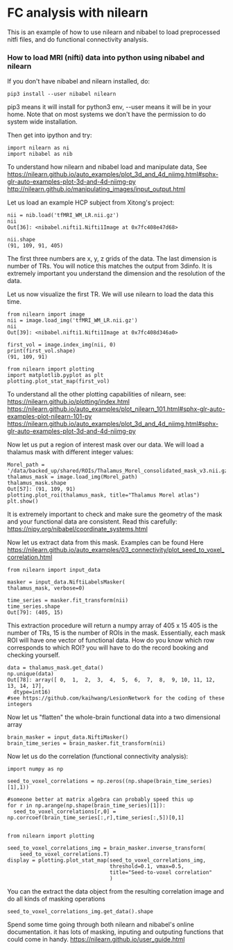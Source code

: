 # FC analysis with nilearn
This is an example of how to use nilearn and nibabel to load preprocessed nitfi files, and do functional connectivity analysis.


### How to load MRI (nifti) data into python using nibabel and nilearn

If you don't have nibabel and nilearn installed, do:

    pip3 install --user nibabel nilearn
pip3 means it will install for python3 env, --user means it will be in your home. Note that on most systems we don't have the permission to do system wide installation.


Then get into ipython and try:

    import nilearn as ni
    import nibabel as nib


To understand how nilearn and nibabel load and manipulate data, See
https://nilearn.github.io/auto_examples/plot_3d_and_4d_niimg.html#sphx-glr-auto-examples-plot-3d-and-4d-niimg-py
http://nilearn.github.io/manipulating_images/input_output.html

Let us load an example HCP subject from Xitong's project:

    nii = nib.load('tfMRI_WM_LR.nii.gz')
    nii                                                                        
    Out[36]: <nibabel.nifti1.Nifti1Image at 0x7fc408e47d68>

    nii.shape
    (91, 109, 91, 405)

The first three numbers are x, y, z grids of the data. The last dimension is number of TRs.
You will notice this matches the output from 3dinfo. It is extremely important you understand the dimension and the resolution of the data.


Let us now visualize the first TR. We will use nilearn to load the data this time.

    from nilearn import image
    nii = image.load_img('tfMRI_WM_LR.nii.gz')
    nii
    Out[39]: <nibabel.nifti1.Nifti1Image at 0x7fc408d346a0>

    first_vol = image.index_img(nii, 0)
    print(first_vol.shape)
    (91, 109, 91)

    from nilearn import plotting
    import matplotlib.pyplot as plt
    plotting.plot_stat_map(first_vol)

To understand all the other plotting capabilities of nilearn, see:
https://nilearn.github.io/plotting/index.html
https://nilearn.github.io/auto_examples/plot_nilearn_101.html#sphx-glr-auto-examples-plot-nilearn-101-py
https://nilearn.github.io/auto_examples/plot_3d_and_4d_niimg.html#sphx-glr-auto-examples-plot-3d-and-4d-niimg-py


Now let us put a region of interest mask over our data. We will load a thalamus mask with different integer values:

    Morel_path = '/data/backed_up/shared/ROIs/Thalamus_Morel_consolidated_mask_v3.nii.gz'
    thalamus_mask = image.load_img(Morel_path)
    thalamus_mask.shape
    Out[57]: (91, 109, 91)
    plotting.plot_roi(thalamus_mask, title="Thalamus Morel atlas")
    plt.show()

It is extremely important to check and make sure the geometry of the mask and your functional data are consistent.
Read this carefully:
https://nipy.org/nibabel/coordinate_systems.html



Now let us extract data from this mask. Examples can be found Here
https://nilearn.github.io/auto_examples/03_connectivity/plot_seed_to_voxel_correlation.html


    from nilearn import input_data

    masker = input_data.NiftiLabelsMasker(
    thalamus_mask, verbose=0)

    time_series = masker.fit_transform(nii)
    time_series.shape
    Out[79]: (405, 15)

This extraction procedure will return a numpy array of 405 x 15 405 is the number of TRs, 15 is the number of ROIs in the mask. Essentially, each mask ROI will have one vector of functional data. How do you know which row corresponds to which ROI? you will have to do the record booking and checking yourself.

    data = thalamus_mask.get_data()
    np.unique(data)
    Out[78]: array([ 0,  1,  2,  3,  4,  5,  6,  7,  8,  9, 10, 11, 12, 13, 14, 17],
      dtype=int16)
    #see https://github.com/kaihwang/LesionNetwork for the coding of these integers


Now let us "flatten" the whole-brain functional data into a two dimensional array

    brain_masker = input_data.NiftiMasker()
    brain_time_series = brain_masker.fit_transform(nii)


Now let us do the correlation (functional connectivity analysis):

    import numpy as np

    seed_to_voxel_correlations = np.zeros((np.shape(brain_time_series)[1],1))

    #someone better at matrix algebra can probably speed this up
    for r in np.arange(np.shape(brain_time_series)[1]):
      seed_to_voxel_correlations[r,0] = np.corrcoef(brain_time_series[:,r],time_series[:,5])[0,1]


    from nilearn import plotting

    seed_to_voxel_correlations_img = brain_masker.inverse_transform(
        seed_to_voxel_correlations.T)
    display = plotting.plot_stat_map(seed_to_voxel_correlations_img,
                                     threshold=0.1, vmax=0.5,
                                     title="Seed-to-voxel correlation"
                                     )

You can the extract the data object from the resulting correlation image and do all kinds of masking operations

    seed_to_voxel_correlations_img.get_data().shape


Spend some time going through both nilearn and nibabel's online documentation. it has lots of masking, inputing and outputing functions that could come in handy.
https://nilearn.github.io/user_guide.html
